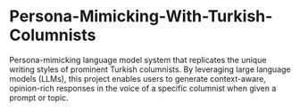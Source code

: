 # Persona-Mimicking-With-Turkish-Columnists
Persona-mimicking language model system that replicates the unique writing styles of prominent Turkish columnists. By leveraging large language models (LLMs), this project enables users to generate context-aware, opinion-rich responses in the voice of a specific columnist when given a prompt or topic.
